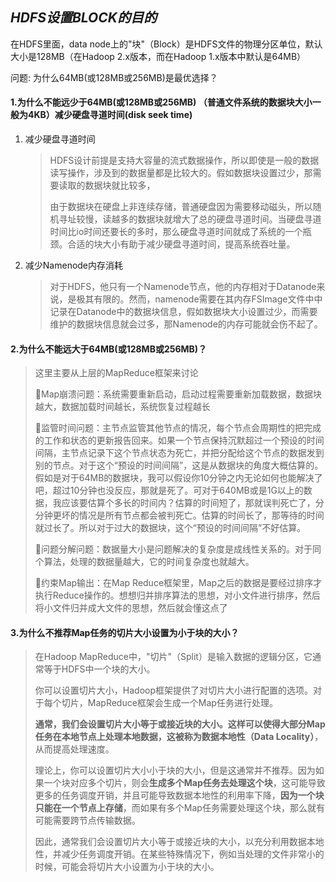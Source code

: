 ## *HDFS设置BLOCK的目的*

在HDFS里面，data node上的"块"（Block）是HDFS文件的物理分区单位，默认大小是128MB（在Hadoop 2.x版本，而在Hadoop 1.x版本中默认是64MB）

问题: 为什么64MB(或128MB或256MB)是最优选择？

#### 1.为什么不能远少于64MB(或128MB或256MB) （普通文件系统的数据块大小一般为4KB）减少硬盘寻道时间(disk seek time)

1. 减少硬盘寻道时间

   > HDFS设计前提是支持大容量的流式数据操作，所以即使是一般的数据读写操作，涉及到的数据量都是比较大的。假如数据块设置过少，那需要读取的数据块就比较多，
   >
   > 由于数据块在硬盘上非连续存储，普通硬盘因为需要移动磁头，所以随机寻址较慢，读越多的数据块就增大了总的硬盘寻道时间。当硬盘寻道时间比io时间还要长的多时，那么硬盘寻道时间就成了系统的一个瓶颈。合适的块大小有助于减少硬盘寻道时间，提高系统吞吐量。

2. 减少Namenode内存消耗

   > 对于HDFS，他只有一个Namenode节点，他的内存相对于Datanode来说，是极其有限的。然而，namenode需要在其内存FSImage文件中中记录在Datanode中的数据块信息，假如数据块大小设置过少，而需要维护的数据块信息就会过多，那Namenode的内存可能就会伤不起了。

#### 2.为什么不能远大于64MB(或128MB或256MB)？

> 这里主要从上层的MapReduce框架来讨论
>
> Map崩溃问题：系统需要重新启动，启动过程需要重新加载数据，数据块越大，数据加载时间越长，系统恢复过程越长
>
> 监管时间问题：主节点监管其他节点的情况，每个节点会周期性的把完成的工作和状态的更新报告回来。如果一个节点保持沉默超过一个预设的时间间隔，主节点记录下这个节点状态为死亡，并把分配给这个节点的数据发到别的节点。对于这个“预设的时间间隔”，这是从数据块的角度大概估算的。假如是对于64MB的数据块，我可以假设你10分钟之内无论如何也能解决了吧，超过10分钟也没反应，那就是死了。可对于640MB或是1G以上的数据，我应该要估算个多长的时间内？估算的时间短了，那就误判死亡了，分分钟更坏的情况是所有节点都会被判死亡。估算的时间长了，那等待的时间就过长了。所以对于过大的数据块，这个“预设的时间间隔”不好估算。
>
> 问题分解问题：数据量大小是问题解决的复杂度是成线性关系的。对于同个算法，处理的数据量越大，它的时间复杂度也就越大。
>
> 约束Map输出：在Map Reduce框架里，Map之后的数据是要经过排序才执行Reduce操作的。想想归并排序算法的思想，对小文件进行排序，然后将小文件归并成大文件的思想，然后就会懂这点了

#### 3.为什么不推荐Map任务的切片大小设置为小于块的大小？

> 在Hadoop MapReduce中，"切片"（Split）是输入数据的逻辑分区，它通常等于HDFS中一个块的大小。
>
> 你可以设置切片大小，Hadoop框架提供了对切片大小进行配置的选项。对于每个切片，MapReduce框架会生成一个Map任务进行处理。
>
> **通常，我们会设置切片大小等于或接近块的大小。这样可以使得大部分Map任务在本地节点上处理本地数据，这被称为数据本地性（Data Locality）**，从而提高处理速度。
>
> 理论上，你可以设置切片大小小于块的大小，但是这通常并不推荐。因为如果一个块对应多个切片，则会**生成多个Map任务去处理这个块**，这可能导致更多的任务调度开销，并且可能导致数据本地性的利用率下降，**因为一个块只能在一个节点上存储**，而如果有多个Map任务需要处理这个块，那么就有可能需要跨节点传输数据。
>
> 因此，通常我们会设置切片大小等于或接近块的大小，以充分利用数据本地性，并减少任务调度开销。在某些特殊情况下，例如当处理的文件非常小的时候，可能会将切片大小设置为小于块的大小。